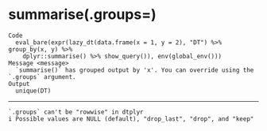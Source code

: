 # summarise(.groups=)

    Code
      eval_bare(expr(lazy_dt(data.frame(x = 1, y = 2), "DT") %>% group_by(x, y) %>%
        dplyr::summarise() %>% show_query()), env(global_env()))
    Message <message>
      `summarise()` has grouped output by 'x'. You can override using the `.groups` argument.
    Output
      unique(DT)

---

    `.groups` can't be "rowwise" in dtplyr
    i Possible values are NULL (default), "drop_last", "drop", and "keep"

